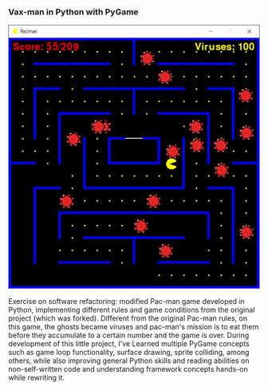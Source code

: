 ### Vax-man in Python with PyGame

![Pacman Game Window](https://github.com/victorsuleiman/vaxman-pygame/blob/master/images/vaxman.jpg?raw=true)

Exercise on software refactoring: modified Pac-man game developed in Python, implementing different rules and game conditions from the original project (which was forked). Different from the original Pac-man rules, on this game, the ghosts became viruses and pac-man's mission is to eat them before they accumulate to a certain number and the game is over. During development of this little project, I've Learned multiple PyGame concepts such as game loop functionality, surface drawing, sprite colliding, among others, while also improving general Python skills and reading abilities on non-self-written code and understanding framework concepts hands-on while rewriting it.
